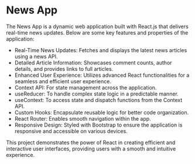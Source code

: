 # News App

The News App is a dynamic web application built with React.js that delivers real-time news updates. Below are some key features and properties of the application:

- Real-Time News Updates: Fetches and displays the latest news articles using a news API.
- Detailed Article Information: Showcases comment counts, author details, and provides links to full articles.
- Enhanced User Experience: Utilizes advanced React functionalities for a seamless and efficient user experience.
- Context API: For state management across the application.
- useReducer: To handle complex state logic in a predictable manner.
- useContext: To access state and dispatch functions from the Context API.
- Custom Hooks: Encapsulate reusable logic for better code organization.
- React Router: Enables smooth navigation within the app.
- Responsive Design: Styled with Bootstrap to ensure the application is responsive and accessible on various devices.

This project demonstrates the power of React in creating efficient and interactive user interfaces, providing users with a smooth and intuitive experience.
